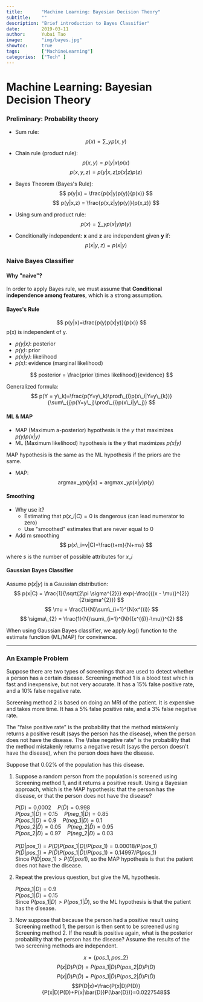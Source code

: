 ```yaml
---
title:       "Machine Learning: Bayesian Decision Theory"
subtitle:    ""
description: "Brief introduction to Bayes Classifier"
date:        2019-03-11
author:      Yubai Tao
image:       "img/bayes.jpg"
showtoc:     true
tags:        ["MachineLearning"]
categories:  ["Tech" ]
---
```

# Machine Learning: Bayesian Decision Theory

### Preliminary: Probability theory

* Sum rule: 
$$ p(x) = \sum\_{y}{p(x, y)} $$
* Chain rule (product rule):
$$ p(x, y) = p(y|x)p(x) $$
$$ p(x, y, z) = p(y | x,z)p(x|z)p(z) $$

* Bayes Theorem (Bayes's Rule):
$$ p(y|x) = \frac{p(x|y)p(y)}{p(x)} $$
$$ p(y|x,z) = \frac{p(x,z|y)p(y)}{p(x,z)} $$

* Using sum and product rule:
$$ p(x) = \sum\_{y}{p(x|y)p(y)} $$

* Conditionally independent: **x** and **z** are independent given **y** if:
$$ p(x|y,z) = p(x|y) $$

### Naive Bayes Classifier

#### Why "naive"?
In order to apply Bayes rule, we must assume that **Conditional independence among features**, which is a strong assumption.

#### Bayes's Rule
$$ p(y|x)=\frac{p(y)p(x|y)}{p(x)} $$
p(x) is independent of y.

* *p(y|x)*: posterior
* *p(y)*: prior
* *p(x|y)*: likelihood
* *p(x)*: evidence (marginal likelihood)

$$ posterior = \frac{prior \times likelihood}{evidence} $$

Generalized formula:
$$ p(Y = y\_k)=\frac{p(Y=y\_k)\prod\_{i}p(x\_i|Y=y\_{k})}
{\sum\_{j}p(Y=y\_j)\prod\_{i}p(x\_i|y\_j)} $$

#### ML & MAP

* MAP (Maximum a-posterior) hypothesis is the *y* that maximizes *p(y)p(x|y)*
* ML (Maximum likelihood) hypothesis is the *y* that maximizes *p(x|y)*

MAP hypothesis is the same as the ML hypothesis if the priors are the same.

* MAP: $$ \mathop{argmax}\_{y}p(y|x)= \mathop{argmax}\_{y}p(x|y)p(y) $$

#### Smoothing
* Why use it? 
  * Estimating that $p(x\_i|C)=0$ is dangerous (can lead numerator to zero)
  * Use "smoothed" estimates that are never equal to 0
* Add m smoothing
  $$ p(x\_i=v|C)=\frac{t+m}{N+ms} $$
  
where $s$ is the number of possible attributes for $x\_i$

#### Gaussian Bayes Classifier
Assume $p(x|y)$ is a Gaussian distribution:
$$ p(x|C) = \frac{1}{\sqrt{2\pi \sigma^{2}}}
exp(-\frac{{(x - \mu)}^{2}}{2\sigma^{2}}) $$
$$ \mu = \frac{1}{N}\sum\_{i=1}^{N}x^{(i)} $$
$$ \sigma\_{2} = \frac{1}{N}\sum\_{i=1}^{N}{(x^{(i)}-\mu)}^{2} $$

When using Gaussian Bayes classifier, we apply $log()$ function to the estimate function (ML/MAP) for convinence.

--- 

### An Example Problem
Suppose there are two types of screenings that are used to detect whether a person has a certain disease. Screening method 1 is a blood test which is fast and inexpensive, but not very accurate. It has a 15% false positive rate, and a 10% false negative rate. 

Screening method 2 is based on doing an MRI of the patient. It is expensive and takes more time. It has a 5% false positive rate, and a 3% false negative rate.

The "false positive rate" is the probability that the method mistakenly returns a positive result (says the person has the disease), when the person does not have the disease. The \false negative rate" is the probability that the method mistakenly returns a negative result (says the person doesn't have the disease), when the person does have the disease.

Suppose that 0.02% of the population has this disease.

1. Suppose a random person from the population is screened using Screening method 1, and it returns a positive result. Using a Bayesian approach, which is the MAP hypothesis: that the person has the disease, or that the person does not have the disease?

    $P(D)=0.0002\quad P(\bar{D})=0.998$<br>
    $P(pos\_1|\bar{D})=0.15\quad P(neg\_1|\bar{D})=0.85$ <br>
    $P(pos\_1|D)=0.9\quad P(neg\_1|D)=0.1$ <br>
    $P(pos\_2|\bar{D})=0.05\quad P(neg\_2|\bar{D})=0.95$ <br>
    $P(pos\_2|D)=0.97\quad P(neg\_2|D)=0.03$ <br>
    <br>
    $P(D|pos\_1)=P(D)P(pos\_1|D)/P(pos\_1)=0.00018/P(pos\_1)$<br>
    $P(\bar{D}|pos\_1)=P(\bar{D})P(pos\_1|\bar{D})/P(pos\_1)=0.14997/P(pos\_1)$<br>
    Since $P(\bar{D}|pos\_1)>P(D|pos1)$, so the MAP hypothesis is that the patient does not have the disease.
   
2. Repeat the previous question, but give the ML hypothesis.
   
    $P(pos\_1|D)=0.9$<br>
    $P(pos\_1|\bar{D})=0.15$<br>
    Since $P(pos\_1|D)>P(pos\_1|\bar{D})$, so the ML hypothesis is that the patient has the disease.
   
3. Now suppose that because the person had a positive result using Screening method 1, the person is then sent to be screened using Screening method 2. If the result is positive again, what is the posterior probability that the person has the disease? Assume the results of the two screening methods are independent.

     $$x=\{pos\_1, pos\_2\}$$
     $$P(x|D)P(D)=P(pos\_1|D)P(pos\_2|D)P(D)$$
     $$P(x|\bar{D})P(\bar{D})=P(pos\_1|\bar{D})P(pos\_2|\bar{D})P(\bar{D})$$
     $$P(D|x)=\frac{P(x|D)P(D)}{P(x|D)P(D)+P(x|\bar{D})P(\bar{D})}=0.0227548$$


